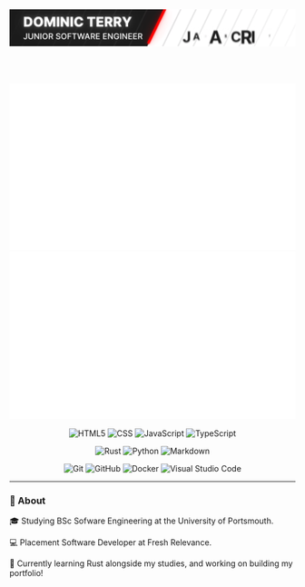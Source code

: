 
<section align="center">
  
  <img src="Banner.gif" width="750"/>
  
\
&nbsp;
 
 ![Stats](https://raw.githubusercontent.com/Dominic-Terry/Stats/master/generated/overview.svg#gh-dark-mode-only)
 ![Langs](https://raw.githubusercontent.com/Dominic-Terry/Stats/master/generated/languages.svg#gh-dark-mode-only)
 
  <!--[![Dom's GitHub stats](https://github-readme-stats.vercel.app/api?username=Dominic-Terry&count_private=true&hide=stars,contribs,&show_icons=true&theme=vision-friendly-dark)](https://github.com/anuraghazra/github-readme-stats) -->
    
  <!--[![Top Langs](https://github-readme-stats.vercel.app/api/top-langs/?username=Dominic-Terry&layout=compact&theme=vision-friendly-dark)](https://github.com/anuraghazra/github-readme-stats) -->

  ![HTML5](https://img.shields.io/badge/-HTML5-333333?style=flat&logo=HTML5)
  ![CSS](https://img.shields.io/badge/-CSS-333333?style=flat&logo=CSS3&logoColor=1572B6)
  ![JavaScript](https://img.shields.io/badge/-JavaScript-333333?style=flat&logo=javascript) 
  ![TypeScript](https://img.shields.io/badge/-TypeScript-333333?style=flat&logo=typescript) 
  
  ![Rust](https://img.shields.io/badge/Rust-333333?style=flat&logo=rust)
  ![Python](https://img.shields.io/badge/Python-333333?style=flat&logo=python)
  ![Markdown](https://img.shields.io/badge/-Markdown-333333?style=flat&logo=markdown)
  
  ![Git](https://img.shields.io/badge/-Git-333333?style=flat&logo=git)
  ![GitHub](https://img.shields.io/badge/-GitHub-333333?style=flat&logo=github)
  ![Docker](https://img.shields.io/badge/-Docker-333333?style=flat&logo=docker)
  ![Visual Studio Code](https://img.shields.io/badge/-Visual%20Studio%20Code-333333?style=flat&logo=visual-studio-code&logoColor=007ACC)
    

</section>

----

### 🧭 About

🎓 Studying BSc Sofware Engineering at the University of Portsmouth.

💻 Placement Software Developer at Fresh Relevance.

🦀 Currently learning Rust alongside my studies, and working on building my portfolio!

